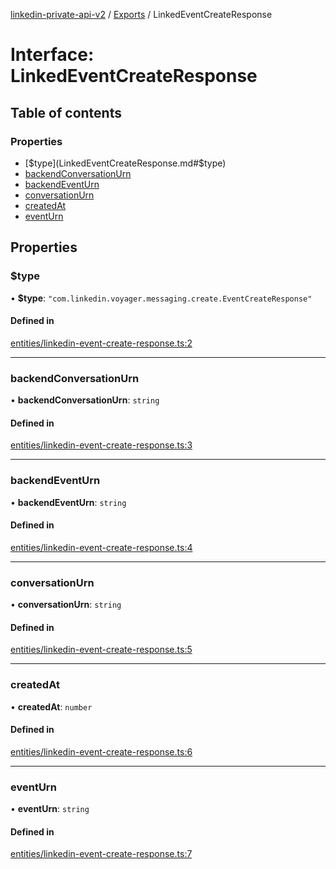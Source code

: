 [linkedin-private-api-v2](../README.md) / [Exports](../modules.md) / LinkedEventCreateResponse

# Interface: LinkedEventCreateResponse

## Table of contents

### Properties

- [$type](LinkedEventCreateResponse.md#$type)
- [backendConversationUrn](LinkedEventCreateResponse.md#backendconversationurn)
- [backendEventUrn](LinkedEventCreateResponse.md#backendeventurn)
- [conversationUrn](LinkedEventCreateResponse.md#conversationurn)
- [createdAt](LinkedEventCreateResponse.md#createdat)
- [eventUrn](LinkedEventCreateResponse.md#eventurn)

## Properties

### $type

• **$type**: ``"com.linkedin.voyager.messaging.create.EventCreateResponse"``

#### Defined in

[entities/linkedin-event-create-response.ts:2](https://github.com/akash-gupt/linkedin-private-api/blob/db337d2/src/entities/linkedin-event-create-response.ts#L2)

___

### backendConversationUrn

• **backendConversationUrn**: `string`

#### Defined in

[entities/linkedin-event-create-response.ts:3](https://github.com/akash-gupt/linkedin-private-api/blob/db337d2/src/entities/linkedin-event-create-response.ts#L3)

___

### backendEventUrn

• **backendEventUrn**: `string`

#### Defined in

[entities/linkedin-event-create-response.ts:4](https://github.com/akash-gupt/linkedin-private-api/blob/db337d2/src/entities/linkedin-event-create-response.ts#L4)

___

### conversationUrn

• **conversationUrn**: `string`

#### Defined in

[entities/linkedin-event-create-response.ts:5](https://github.com/akash-gupt/linkedin-private-api/blob/db337d2/src/entities/linkedin-event-create-response.ts#L5)

___

### createdAt

• **createdAt**: `number`

#### Defined in

[entities/linkedin-event-create-response.ts:6](https://github.com/akash-gupt/linkedin-private-api/blob/db337d2/src/entities/linkedin-event-create-response.ts#L6)

___

### eventUrn

• **eventUrn**: `string`

#### Defined in

[entities/linkedin-event-create-response.ts:7](https://github.com/akash-gupt/linkedin-private-api/blob/db337d2/src/entities/linkedin-event-create-response.ts#L7)
